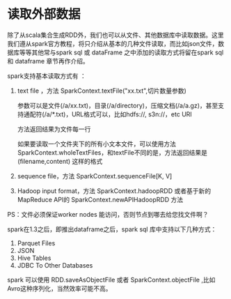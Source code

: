 # 读取外部数据

除了从scala集合生成RDD外，我们也可以从文件、其他数据库中读取数据。这里我们遵从spark官方教程，将只介绍从基本的几种文件读取，而比如json文件，数据库等等其他常与spark sql 或 dataFrame 之中添加的读取方式将留在spark sql 和 dataframe 章节再作介绍。

spark支持基本读取方式有 ：
1. text file ，方法 SparkContext.textFile("xx.txt",切片数量参数)
    
    参数可以是文件(/a/xx.txt)，目录(/a/directory)，压缩文档(/a/a.gz)，甚至支持通配符(/a/*.txt)，URL格式可以，比如hdfs://, s3n://，etc URI

    方法返回结果为文件每一行
    
    如果要读取一个文件夹下的所有小文本文件，可以使用方法 SparkContext.wholeTextFiles，和textFile不同的是，方法返回结果是(filename,content) 这样的格式
2. sequence file，方法 SparkContext.sequenceFile[K, V]
3. Hadoop input format，方法 SparkContext.hadoopRDD 或者基于新的MapReduce API的 SparkContext.newAPIHadoopRDD 方法

PS：文件必须保证worker nodes 能访问，否则节点到哪去给您找文件啊？

spark在1.3之后，即推出dataframe之后，spark sql 库中支持以下几种方式：
1. Parquet Files
2. JSON 
3. Hive Tables
4. JDBC To Other Databases
 
spark 可以使用 RDD.saveAsObjectFile 或者 SparkContext.objectFile ,比如Avro这种序列化，当然效率可能不高。

